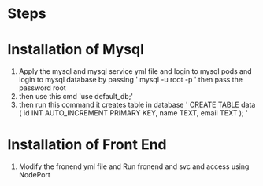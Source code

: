 # Steps

# Installation of Mysql
1) Apply the mysql and mysql service yml file and login to mysql pods and login to mysql database by passing ' mysql -u root -p ' then pass the password root
2) then use this cmd 'use default_db;'
3) then run this command it creates table in database ' CREATE TABLE data ( id INT AUTO_INCREMENT PRIMARY KEY, name TEXT, email TEXT ); '

# Installation of Front End
1) Modify the fronend yml file and Run fronend and svc and access using NodePort
